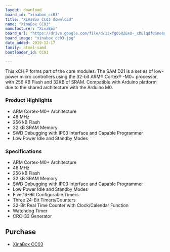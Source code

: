 ```yaml
---
layout: download
board_id: "xinabox_cc03"
title: "XinaBox CC03 download"
name: "XinaBox CC03"
manufacturer: "XinaBox"
board_url: "https://drive.google.com/file/d/13xfg0SRZEeO-_xMElqdf0Sne8rjAcfyn/view"
board_image: "xinabox_cc03.jpg"
date_added: 2019-12-17
family: atmel-samd
bootloader_id: CC03

---
```


This xCHIP forms part of the core modules. The SAM D21 is a series of low-power micro controllers using the 32-bit ARM® Cortex® -M0+ processor, with 256 KB Flash and 32KB of SRAM. Compatible with Arduino platform due to the shared architecture with the Arduino M0.

### Product Highlights

* ARM Cortex-M0+ Architecture
* 48 MHz
* 256 kB Flash
* 32 kB SRAM Memory
* SWD Debugging with IP03 Interface and Capable Programmer
* Low Power Idle and Standby Modes

### Specifications

* ARM Cortex-M0+ Architecture
* 48 MHz
* 256 kB Flash
* 32 kB SRAM Memory
* SWD Debugging with IP03 Interface and Capable Programmer
* Low Power Idle and Standby Modes
* Five 16-Bit Configurable Timers
* Three 24-Bit Timers/Counters
* 32-Bit Real Time Counter with Clock/Calendar Function
* Watchdog Timer
* CRC-32 Generator

## Purchase
* [XinaBox CC03](https://xinabox.cc/products/cc03?_pos=1&_sid=ecd354e4d&_ss=r)
